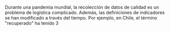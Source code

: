 Durante una pandemia mundial, la recolección de datos de calidad es un problema
de logística complicado. Además, las definiciones de indicadores se han modificado
a través del tiempo. Por ejemplo, en Chile, el término "recuperado" ha tenido 3
